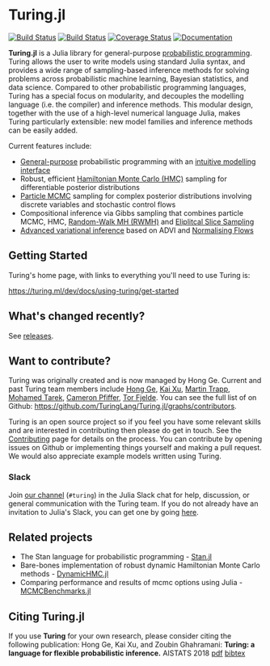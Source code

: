 # Turing.jl

[![Build Status](https://travis-ci.org/TuringLang/Turing.jl.svg?branch=master)](https://travis-ci.org/TuringLang/Turing.jl)
[![Build Status](https://dev.azure.com/yebai/TuringLang/_apis/build/status/TuringLang.Turing.jl?branchName=master)](https://dev.azure.com/yebai/TuringLang/_build/latest?definitionId=1&branchName=master)
[![Coverage Status](https://coveralls.io/repos/github/yebai/Turing.jl/badge.svg?branch=master)](https://coveralls.io/github/yebai/Turing.jl?branch=master)
[![Documentation](https://img.shields.io/badge/doc-latest-blue.svg)](https://turing.ml/dev/docs/using-turing/)

**Turing.jl** is a Julia library for general-purpose [probabilistic programming](https://en.wikipedia.org/wiki/Probabilistic_programming_language). Turing allows the user to write models using standard Julia syntax, and provides a wide range of sampling-based inference methods for solving problems across probabilistic machine learning, Bayesian statistics, and data science. Compared to other probabilistic programming languages, Turing has a special focus on modularity, and decouples the modelling language (i.e. the compiler) and inference methods. This modular design, together with the use of a high-level numerical language Julia, makes Turing particularly extensible: new model families and inference methods can be easily added.

Current features include:

- [General-purpose](https://turing.ml/dev/tutorials/6-infinitemixturemodel/) probabilistic programming with an [intuitive modelling interface](https://turing.ml/dev/tutorials/0-introduction/)
- Robust, efficient [Hamiltonian Monte Carlo (HMC)](https://github.com/TuringLang/AdvancedHMC.jl) sampling for differentiable posterior distributions
- [Particle MCMC](https://github.com/TuringLang/AdvancedPS.jl) sampling for complex posterior distributions involving discrete variables and stochastic control flows
- Compositional inference via Gibbs sampling that combines particle MCMC, HMC, [Random-Walk MH (RWMH)](https://github.com/TuringLang/AdvancedMH.jl) and [Eliplitcal Slice Sampling](https://github.com/TuringLang/Turing.jl/blob/master/src/inference/ess.jl)
- [Advanced variational inference](https://github.com/TuringLang/AdvancedVI.jl) based on ADVI and [Normalising Flows](https://github.com/TuringLang/Bijectors.jl)

## Getting Started

Turing's home page, with links to everything you'll need to use Turing is:

https://turing.ml/dev/docs/using-turing/get-started


## What's changed recently?

See [releases](https://github.com/TuringLang/Turing.jl/releases).

## Want to contribute?

Turing was originally created and is now managed by Hong Ge. Current and past Turing team members include [Hong Ge](http://mlg.eng.cam.ac.uk/hong/), [Kai Xu](http://mlg.eng.cam.ac.uk/?portfolio=kai-xu), [Martin Trapp](http://martint.blog), [Mohamed Tarek](https://github.com/mohamed82008), [Cameron Pfiffer](https://business.uoregon.edu/faculty/cameron-pfiffer), [Tor Fjelde](http://retiredparkingguard.com/about.html).
You can see the full list of on Github: https://github.com/TuringLang/Turing.jl/graphs/contributors.

Turing is an open source project so if you feel you have some relevant skills and are interested in contributing then please do get in touch. See the [Contributing](http://turing.ml/docs/contributing/) page for details on the process. You can contribute by opening issues on Github or implementing things yourself and making a pull request. We would also appreciate example models written using Turing.

### Slack

Join [our channel](https://julialang.slack.com/messages/turing/) (`#turing`) in the Julia Slack chat for help, discussion, or general communication with the Turing team. If you do not already have an invitation to Julia's Slack, you can get one by going [here](https://slackinvite.julialang.org/).

## Related projects
- The Stan language for probabilistic programming - [Stan.jl](https://github.com/StanJulia/Stan.jl)
- Bare-bones implementation of robust dynamic Hamiltonian Monte Carlo methods - [DynamicHMC.jl](https://github.com/tpapp/DynamicHMC.jl)
- Comparing performance and results of mcmc options using Julia - [MCMCBenchmarks.jl](https://github.com/StatisticalRethinkingJulia/MCMCBenchmarks.jl)

## Citing Turing.jl ##
If you use **Turing** for your own research, please consider citing the following publication: Hong Ge, Kai Xu, and Zoubin Ghahramani: **Turing: a language for flexible probabilistic inference.** AISTATS 2018 [pdf](http://proceedings.mlr.press/v84/ge18b.html) [bibtex](https://github.com/TuringLang/Turing.jl/blob/master/CITATION.bib)
